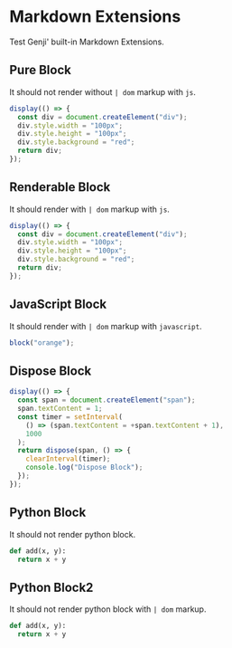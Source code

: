 # Markdown Extensions

Test Genji' built-in Markdown Extensions.

## Pure Block

It should not render without `| dom` markup with `js`.

```js
display(() => {
  const div = document.createElement("div");
  div.style.width = "100px";
  div.style.height = "100px";
  div.style.background = "red";
  return div;
});
```

## Renderable Block

It should render with `| dom` markup with `js`.

```js | dom {0,4}
display(() => {
  const div = document.createElement("div");
  div.style.width = "100px";
  div.style.height = "100px";
  div.style.background = "red";
  return div;
});
```

## JavaScript Block

It should render with `| dom` markup with `javascript`.

```javascript | dom
block("orange");
```

## Dispose Block

```js | dom
display(() => {
  const span = document.createElement("span");
  span.textContent = 1;
  const timer = setInterval(
    () => (span.textContent = +span.textContent + 1),
    1000
  );
  return dispose(span, () => {
    clearInterval(timer);
    console.log("Dispose Block");
  });
});
```

## Python Block

It should not render python block.

```python
def add(x, y):
  return x + y
```

## Python Block2

It should not render python block with `| dom` markup.

```python | dom
def add(x, y):
  return x + y
```
